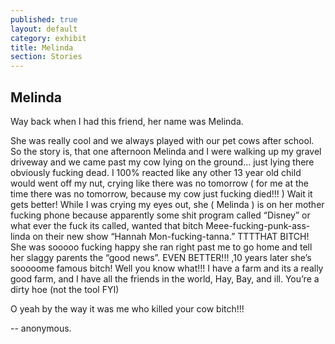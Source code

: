 ```yaml
---
published: true
layout: default
category: exhibit
title: Melinda
section: Stories
---
```


## Melinda

Way back when I had this friend, her name was Melinda. 


She was really cool and we always played with our pet cows after school. So the story is, that one afternoon Melinda and I were walking up my gravel driveway and we came past my cow lying on the ground… just lying there obviously fucking dead. I 100% reacted like any other 13 year old child would went off my nut, crying like there was no tomorrow ( for me at the time there was no tomorrow, because my cow just fucking died!!! ) Wait it gets better! While I was crying my eyes out, she ( Melinda ) is on her mother fucking phone because apparently some shit program called “Disney” or what ever the fuck its called, wanted that bitch Meee-fucking-punk-ass-linda on their new show “Hannah Mon-fucking-tanna.” TTTTHAT BITCH! She was sooooo fucking happy she ran right past me to go home and tell her slaggy parents the “good news”. EVEN BETTER!!! ,10 years later she’s sooooome famous bitch! Well you know what!!! I have a farm and its a really good farm, and I have all the friends in the world, Hay, Bay, and ill. You’re a dirty hoe (not the tool FYI) 


O yeah by the way it was me who killed your cow bitch!!! 

-- anonymous.
